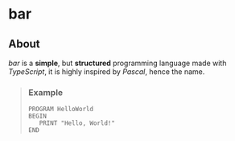 # bar

## About
*bar* is a **simple**, but **structured** programming language made with *TypeScript*, it is highly inspired by *Pascal*, hence the name.

> ### Example
> ```
> PROGRAM HelloWorld
> BEGIN
>    PRINT "Hello, World!"
> END
> ```